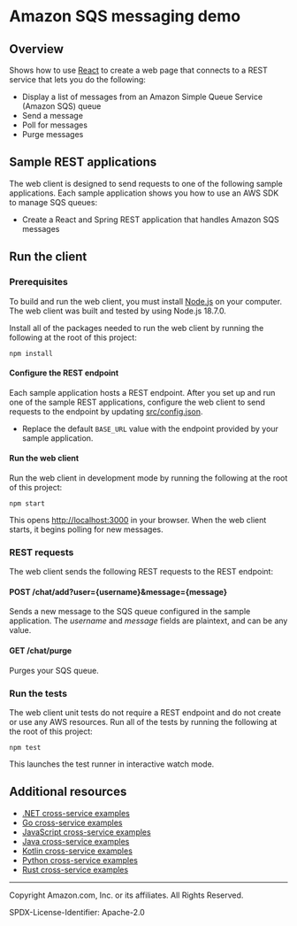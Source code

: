 # Amazon SQS messaging demo

## Overview

Shows how to use [React](https://reactjs.org/) to create a web page that connects to a
REST service that lets you do the following:

- Display a list of messages from an Amazon Simple Queue Service (Amazon SQS) queue
- Send a message
- Poll for messages
- Purge messages

## Sample REST applications

The web client is designed to send requests to one of the following sample applications.
Each sample application shows you how to use an AWS SDK to manage SQS queues:

- Create a React and Spring REST application that handles Amazon SQS messages

## Run the client

### Prerequisites

To build and run the web client, you must install [Node.js](https://nodejs.org)
on your computer. The web client was built and tested by using Node.js 18.7.0.

Install all of the packages needed to run the web client by running the following at the root of this project:

```
npm install
```

#### Configure the REST endpoint

Each sample application hosts a REST endpoint. After you set up and run one of the
sample REST applications, configure the web client to send requests to the endpoint by
updating [src/config.json](src/config.json).

- Replace the default `BASE_URL` value with the endpoint provided by your sample
  application.

#### Run the web client

Run the web client in development mode by running the following at the root of this project:

```
npm start
```

This opens [http://localhost:3000](http://localhost:3000) in your browser. When
the web client starts, it begins polling for new messages.

### REST requests

The web client sends the following REST requests to the REST endpoint:

#### POST /chat/add?user={username}&message={message}

Sends a new message to the SQS queue configured in the sample application. The _username_ and _message_ fields
are plaintext, and can be any value.

#### GET /chat/purge

Purges your SQS queue.

### Run the tests

The web client unit tests do not require a REST endpoint and do not create or use any
AWS resources. Run all of the tests by running the following at the root of this project:

```
npm test
```

This launches the test runner in interactive watch mode.

## Additional resources

- [.NET cross-service examples](../../../../dotnetv3/cross-service/README.md)
- [Go cross-service examples](../../../../gov2/cross_service)
- [JavaScript cross-service examples](../../../../javascriptv3/example_code/cross-services)
- [Java cross-service examples](../../../../javav2/usecases)
- [Kotlin cross-service examples](../../../../kotlin/usecases/Readme.md)
- [Python cross-service examples](../../../../python/cross_service/README.md)
- [Rust cross-service examples](../../../../rust_dev_preview/cross_service/README.md)

---

Copyright Amazon.com, Inc. or its affiliates. All Rights Reserved.

SPDX-License-Identifier: Apache-2.0
